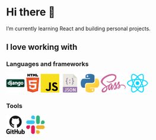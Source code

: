 # Hi there 👋
I’m currently learning React and building personal projects.

## I love working with
### Languages and frameworks
<p float="left">
  <img src="src/django.svg" height="50" />  
  <img src="src/html-5.svg" height="50" />
  <img src="src/javascript.svg" height="50" />
  <img src="src/json.svg" height="50" />
  <img src="src/python.svg" height="50" />
  <img src="src/sass.svg" height="50" />
  <img src="src/react.svg" height="50" />  
</p>

### Tools
<p float="left">  
  <img src="src/github.svg" height="50" />  
  <img src="src/slack.svg" height="50" />
</p>